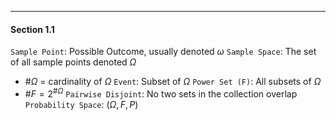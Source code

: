 ***
#### Section 1.1
`Sample Point`: Possible Outcome, usually denoted $\omega$
`Sample Space`: The set of all sample points denoted $\Omega$
* #$\Omega$ = cardinality of $\Omega$
`Event`: Subset of $\Omega$
`Power Set (F)`: All subsets of $\Omega$
* #$F = 2^{\# \Omega}$
`Pairwise Disjoint`: No two sets in the collection overlap
`Probability Space`: ($\Omega, F, P$)
